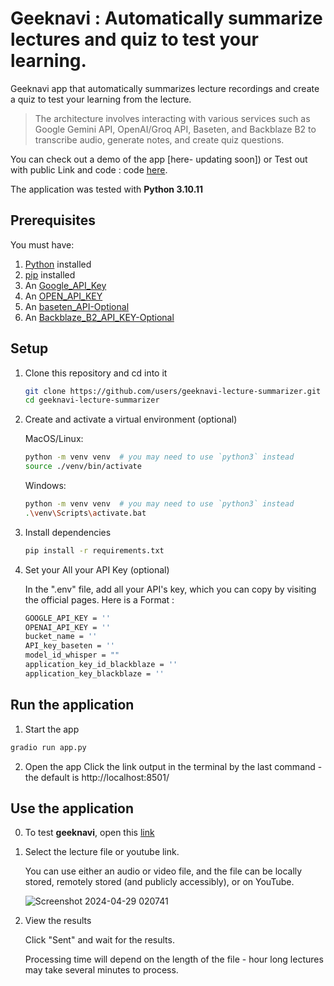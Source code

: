 # Geeknavi : Automatically summarize lectures and quiz to test your learning.

Geeknavi app that automatically summarizes lecture recordings and create a quiz to test your learning from the lecture. 

> The architecture involves interacting with various services such as Google  Gemini API, OpenAI/Groq API, Baseten, and Backblaze B2 to transcribe audio, generate notes, and create quiz questions.

You can check out a demo of the app [here- updating soon]) or Test out with public Link and code : code [here](https://huggingface.co/spaces/Rishabh12j/AI_Powered_Teaching_Assistant).

The application was tested with **Python 3.10.11**

## Prerequisites
You must have:
1. [Python](https://www.python.org/) installed
2. [pip](https://pip.pypa.io/en/stable/installation/) installed
3. An [Google_API_Key](https://ai.google.dev/)
4. An [OPEN_API_KEY](https://console.groq.com/)
5. An [baseten_API-Optional](https://www.baseten.co/)
6. An [Backblaze_B2_API_KEY-Optional](https://www.backblaze.com/)

## Setup

1. Clone this repository and cd into it
    ```bash
    git clone https://github.com/users/geeknavi-lecture-summarizer.git
    cd geeknavi-lecture-summarizer
    ```

2. Create and activate a virtual environment (optional)

    MacOS/Linux:
    ```bash
    python -m venv venv  # you may need to use `python3` instead
    source ./venv/bin/activate
    ```

    Windows:
    ```bash
    python -m venv venv  # you may need to use `python3` instead
    .\venv\Scripts\activate.bat
    ```

3. Install dependencies
    ```bash
    pip install -r requirements.txt
    ```
    
4. Set your All your API Key (optional)

    In the ".env" file, add all your API's key, which you can copy by visiting the official pages. Here is a Format :
    ```bash
    GOOGLE_API_KEY = ''
    OPENAI_API_KEY = ''
    bucket_name = ''
    API_key_baseten = ''
    model_id_whisper = ""
    application_key_id_blackblaze = ''
    application_key_blackblaze = ''
    ```

## Run the application

1. Start the app
```bash
gradio run app.py
```

2. Open the app
Click the link output in the terminal by the last command - the default is http://localhost:8501/

## Use the application

0. To test **geeknavi**, open this [link](https://huggingface.co/spaces/Rishabh12j/AI_Powered_Teaching_Assistant) 

1. Select the lecture file or youtube link.

    You can use either an audio or video file, and the file can be locally stored, remotely stored (and publicly accessibly), or on YouTube.

    ![Screenshot 2024-04-29 020741](https://github.com/attrib07/Geeknavi-/assets/44226488/3b212637-690b-482c-9ef6-f227ebc979fa)


3. View the results

    Click "Sent" and wait for the results.

    Processing time will depend on the length of the file - hour long lectures may take several minutes to process.
